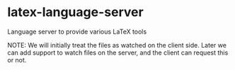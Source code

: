 # latex-language-server
Language server to provide various LaTeX tools

NOTE: We will initially treat the files as watched on the client side. Later we can add support to watch files on the server, and the client can request this or not.